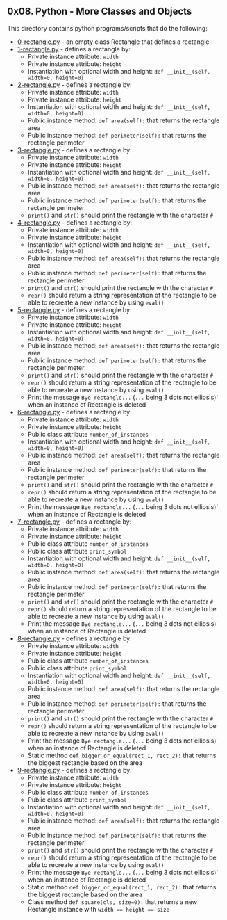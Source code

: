 ## 0x08. Python - More Classes and Objects
This directory contains python programs/scripts that do the following:
- [0-rectangle.py](0-rectangle.py) - an empty class Rectangle that defines a rectangle
- [1-rectangle.py](1-rectangle.py) - defines a rectangle by:
	- Private instance attribute: `width`
	- Private instance attribute: `height`
	- Instantiation with optional width and height: `def __init__(self, width=0, height=0)`
- [2-rectangle.py](2-rectangle.py) - defines a rectangle by:
	- Private instance attribute: `width`
	- Private instance attribute: `height`
	- Instantiation with optional width and height: `def __init__(self, width=0, height=0)`
	- Public instance method: `def area(self):` that returns the rectangle area
	- Public instance method: `def perimeter(self):` that returns the rectangle perimeter
- [3-rectangle.py](3-rectangle.py) - defines a rectangle by:
	- Private instance attribute: `width`
	- Private instance attribute: `height`
	- Instantiation with optional width and height: `def __init__(self, width=0, height=0)`
	- Public instance method: `def area(self):` that returns the rectangle area
	- Public instance method: `def perimeter(self):` that returns the rectangle perimeter
	- `print()` and `str()` should print the rectangle with the character `#`
- [4-rectangle.py](4-rectangle.py) - defines a rectangle by:
	- Private instance attribute: `width`
	- Private instance attribute: `height`
	- Instantiation with optional width and height: `def __init__(self, width=0, height=0)`
	- Public instance method: `def area(self):` that returns the rectangle area
	- Public instance method: `def perimeter(self):` that returns the rectangle perimeter
	- `print()` and `str()` should print the rectangle with the character `#`
	- `repr()` should return a string representation of the rectangle to be able to recreate a new instance by using `eval()`
- [5-rectangle.py](5-rectangle.py) - defines a rectangle by:
	- Private instance attribute: `width`
	- Private instance attribute: `height`
	- Instantiation with optional width and height: `def __init__(self, width=0, height=0)`
	- Public instance method: `def area(self):` that returns the rectangle area
	- Public instance method: `def perimeter(self):` that returns the rectangle perimeter
	- `print()` and `str()` should print the rectangle with the character `#`
	- `repr()` should return a string representation of the rectangle to be able to recreate a new instance by using `eval()`
    - Print the message `Bye rectangle...` (`...` being 3 dots not ellipsis)` when an instance of Rectangle is deleted
- [6-rectangle.py](6-rectangle.py) - defines a rectangle by:
	- Private instance attribute: `width`
	- Private instance attribute: `height`
    - Public class attribute `number_of_instances`
	- Instantiation with optional width and height: `def __init__(self, width=0, height=0)`
	- Public instance method: `def area(self):` that returns the rectangle area
	- Public instance method: `def perimeter(self):` that returns the rectangle perimeter
	- `print()` and `str()` should print the rectangle with the character `#`
	- `repr()` should return a string representation of the rectangle to be able to recreate a new instance by using `eval()`
    - Print the message `Bye rectangle...` (`...` being 3 dots not ellipsis)` when an instance of Rectangle is deleted
- [7-rectangle.py](7-rectangle.py) - defines a rectangle by:
	- Private instance attribute: `width`
	- Private instance attribute: `height`
    - Public class attribute `number_of_instances`
    - Public class attribute `print_symbol`
	- Instantiation with optional width and height: `def __init__(self, width=0, height=0)`
	- Public instance method: `def area(self):` that returns the rectangle area
	- Public instance method: `def perimeter(self):` that returns the rectangle perimeter
	- `print()` and `str()` should print the rectangle with the character `#`
	- `repr()` should return a string representation of the rectangle to be able to recreate a new instance by using `eval()`
    - Print the message `Bye rectangle...` (`...` being 3 dots not ellipsis)` when an instance of Rectangle is deleted
- [8-rectangle.py](8-rectangle.py) - defines a rectangle by:
	- Private instance attribute: `width`
	- Private instance attribute: `height`
    - Public class attribute `number_of_instances`
    - Public class attribute `print_symbol`
	- Instantiation with optional width and height: `def __init__(self, width=0, height=0)`
	- Public instance method: `def area(self):` that returns the rectangle area
	- Public instance method: `def perimeter(self):` that returns the rectangle perimeter
	- `print()` and `str()` should print the rectangle with the character `#`
	- `repr()` should return a string representation of the rectangle to be able to recreate a new instance by using `eval()`
    - Print the message `Bye rectangle...` (`...` being 3 dots not ellipsis)` when an instance of Rectangle is deleted
    - Static method `def bigger_or_equal(rect_1, rect_2):` that returns the biggest rectangle based on the area
- [9-rectangle.py](9-rectangle.py) - defines a rectangle by:
	- Private instance attribute: `width`
	- Private instance attribute: `height`
    - Public class attribute `number_of_instances`
    - Public class attribute `print_symbol`
	- Instantiation with optional width and height: `def __init__(self, width=0, height=0)`
	- Public instance method: `def area(self):` that returns the rectangle area
	- Public instance method: `def perimeter(self):` that returns the rectangle perimeter
	- `print()` and `str()` should print the rectangle with the character `#`
	- `repr()` should return a string representation of the rectangle to be able to recreate a new instance by using `eval()`
    - Print the message `Bye rectangle...` (`...` being 3 dots not ellipsis)` when an instance of Rectangle is deleted
    - Static method `def bigger_or_equal(rect_1, rect_2):` that returns the biggest rectangle based on the area
    - Class method `def square(cls, size=0):` that returns a new Rectangle instance with `width == height == size`

